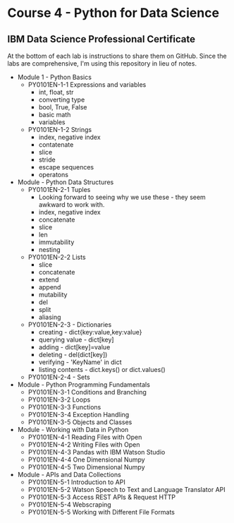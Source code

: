 # Course 4 - Python for Data Science
## IBM Data Science Professional Certificate 

At the bottom of each lab is instructions to share them on GitHub. Since the labs are comprehensive, I'm using this repository in lieu of notes.

* Module 1 - Python Basics 
  - PY0101EN-1-1 Expressions and variables
    * int, float, str
    * converting type
    * bool, True, False
    * basic math
    * variables
  - PY0101EN-1-2 Strings 
    * index, negative index
    * contatenate
    * slice
    * stride
    * escape sequences
    * operatons
* Module - Python Data Structures
  - PY0101EN-2-1 Tuples
    * Looking forward to seeing why we use these - they seem awkward to work with.
    * index, negative index
    * concatenate
    * slice
    * len
    * immutability
    * nesting
  - PY0101EN-2-2 Lists
    * slice
    * concatenate
    * extend
    * append
    * mutability
    * del
    * split
    * aliasing
  - PY0101EN-2-3 - Dictionaries
    * creating - dict{key:value,key:value}
    * querying value - dict[key]
    * adding - dict[key]=value
    * deleting - del(dict[key])
    * verifying - 'KeyName' in dict
    * listing contents - dict.keys() or dict.values()
  - PY0101EN-2-4 - Sets
* Module - Python Programming Fundamentals
  - PY0101EN-3-1 Conditions and Branching
  - PY0101EN-3-2 Loops
  - PY0101EN-3-3 Functions
  - PY0101EN-3-4 Exception Handling
  - PY0101EN-3-5 Objects and Classes
* Module - Working with Data in Python
  - PY0101EN-4-1 Reading Files with Open
  - PY0101EN-4-2 Writing Files with Open
  - PY0101EN-4-3 Pandas with IBM Watson Studio
  - PY0101EN-4-4 One Dimensional Numpy
  - PY0101EN-4-5 Two Dimensional Numpy
* Module - APIs and Data Collections
  - PY0101EN-5-1 Introduction to API
  - PY0101EN-5-2 Watson Speech to Text and Language Translator API
  - PY0101EN-5-3 Access REST APIs & Request HTTP
  - PY0101EN-5-4 Webscraping
  - PY0101EN-5-5 Working with Different File Formats

